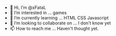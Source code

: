 - 👋 Hi, I’m @xFataL
- 👀 I’m interested in ... games
- 🌱 I’m currently learning ... HTML CSS Javascript
- 💞️ I’m looking to collaborate on ... I don't know yet
- 📫 How to reach me ... Haven't thought yet.

<!---
xFataL/xFataL is a ✨ special ✨ repository because its `README.md` (this file) appears on your GitHub profile.
You can click the Preview link to take a look at your changes.
--->
